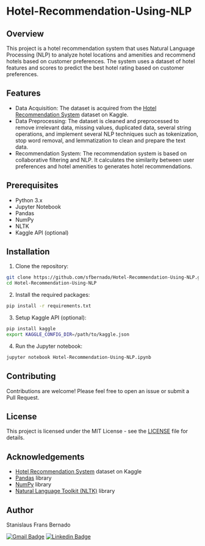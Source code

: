 # Hotel-Recommendation-Using-NLP

## Overview

This project is a hotel recommendation system that uses Natural Language Processing (NLP) to analyze hotel locations and amenities and recommend hotels based on customer preferences. The system uses a dataset of hotel features and scores to predict the best hotel rating based on customer preferences.

## Features

- Data Acquisition: The dataset is acquired from the [Hotel Recommendation System](https://www.kaggle.com/datasets/jiashenliu/515k-hotel-reviews-data-in-europe) dataset on Kaggle.
- Data Preprocessing: The dataset is cleaned and preprocessed to remove irrelevant data, missing values, duplicated data, several string operations, and implement several NLP techniques such as tokenization, stop word removal, and lemmatization to clean and prepare the text data.
- Recommendation System: The recommendation system is based on collaborative filtering and NLP. It calculates the similarity between user preferences and hotel amenities to generates hotel recommendations.

## Prerequisites

- Python 3.x
- Jupyter Notebook
- Pandas
- NumPy
- NLTK
- Kaggle API (optional)

## Installation

1. Clone the repository:
```bash
git clone https://github.com/sfbernado/Hotel-Recommendation-Using-NLP.git
cd Hotel-Recommendation-Using-NLP
```

2. Install the required packages:
```bash
pip install -r requirements.txt
```

3. Setup Kaggle API (optional):
```bash
pip install kaggle
export KAGGLE_CONFIG_DIR=/path/to/kaggle.json
```

4. Run the Jupyter notebook:
```bash
jupyter notebook Hotel-Recommendation-Using-NLP.ipynb
```

## Contributing

Contributions are welcome! Please feel free to open an issue or submit a Pull Request.

## License

This project is licensed under the MIT License - see the [LICENSE](LICENSE) file for details.

## Acknowledgements

- [Hotel Recommendation System](https://www.kaggle.com/datasets/jiashenliu/515k-hotel-reviews-data-in-europe) dataset on Kaggle
- [Pandas](https://pandas.pydata.org/) library
- [NumPy](https://numpy.org/) library
- [Natural Language Toolkit (NLTK)](https://www.nltk.org/) library

## Author

Stanislaus Frans Bernado

[![Gmail Badge](https://img.shields.io/badge/-stanislausfb@gmail.com-c14438?style=flat&logo=Gmail&logoColor=white)](mailto:stanislausfb@gmail.com "Connect via Email")
[![Linkedin Badge](https://img.shields.io/badge/-Stanislaus%20Frans%20Bernado-0072b1?style=flat&logo=Linkedin&logoColor=white)](https://www.linkedin.com/in/stanislausfb/ "Connect on LinkedIn")